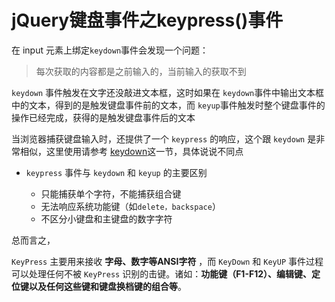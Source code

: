 # jQuery键盘事件之keypress()事件 



在 input 元素上绑定`keydown`事件会发现一个问题：

> 每次获取的内容都是之前输入的，当前输入的获取不到

`keydown` 事件触发在文字还没敲进文本框，这时如果在 `keydown`事件中输出文本框中的文本，得到的是触发键盘事件前的文本，而 `keyup`事件触发时整个键盘事件的操作已经完成，获得的是触发键盘事件后的文本

当浏览器捕获键盘输入时，还提供了一个 `keypress` 的响应，这个跟 `keydown` 是非常相似，这里使用请参考 [keydown](./3-1.md)这一节，具体说说不同点

* `keypress` 事件与 `keydown` 和 `keyup` 的主要区别

	- 只能捕获单个字符，不能捕获组合键
	- 无法响应系统功能键（如`delete，backspace`）
	- 不区分小键盘和主键盘的数字字符

总而言之，

`KeyPress` 主要用来接收 **字母、数字等ANSI字符** ，而 `KeyDown` 和 `KeyUP` 事件过程可以处理任何不被 `KeyPress` 识别的击键。诸如：**功能键（F1-F12）、编辑键、定位键以及任何这些键和键盘换档键的组合等**。

